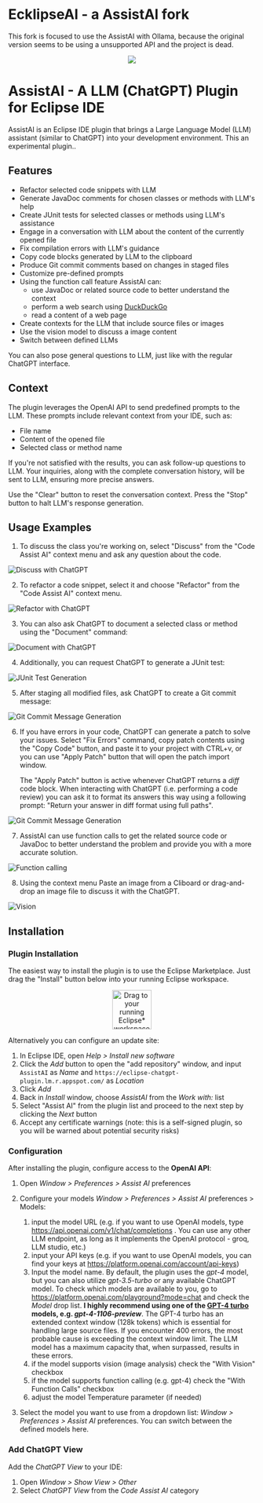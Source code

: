 # EcklipseAI - a AssistAI fork

This fork is focused to use the AssistAI with Ollama, because the original version seems to be using a unsupported API and the project is dead.

<p align="center"><img src="src/website/logo_110_80.png"></p>


# AssistAI - A LLM (ChatGPT) Plugin for Eclipse IDE

AssistAI is an Eclipse IDE plugin that brings a Large Language Model (LLM) assistant (similar to ChatGPT) into your development environment. This an experimental plugin..


## Features

- Refactor selected code snippets with LLM
- Generate JavaDoc comments for chosen classes or methods with LLM's help
- Create JUnit tests for selected classes or methods using LLM's assistance
- Engage in a conversation with LLM about the content of the currently opened file
- Fix compilation errors with LLM's guidance
- Copy code blocks generated by LLM to the clipboard
- Produce Git commit comments based on changes in staged files
- Customize pre-defined prompts
- Using the function call feature AssistAI can:
  - use JavaDoc or related source code to better understand the context
  - perform a web search using [DuckDuckGo](https://duckduckgo.com/)
  - read a content of a web page
- Create contexts for the LLM that include source files or images 
- Use the vision model to discuss a image content
- Switch between defined LLMs


You can also pose general questions to LLM, just like with the regular ChatGPT interface.

## Context

The plugin leverages the OpenAI API to send predefined prompts to the LLM. These prompts include relevant context from your IDE, such as:

- File name
- Content of the opened file
- Selected class or method name

If you're not satisfied with the results, you can ask follow-up questions to LLM. Your inquiries, along with the complete conversation history, will be sent to LLM, ensuring more precise answers.

Use the "Clear" button to reset the conversation context. Press the "Stop" button to halt LLM's response generation.

## Usage Examples

1. To discuss the class you're working on, select "Discuss" from the "Code Assist AI" context menu and ask any question about the code.

![Discuss with ChatGPT](src/website/how-it-works-discuss.gif)

2. To refactor a code snippet, select it and choose "Refactor" from the "Code Assist AI" context menu.

![Refactor with ChatGPT](src/website/how-it-works-refactor.gif)

3. You can also ask ChatGPT to document a selected class or method using the "Document" command:

![Document with ChatGPT](src/website/how-it-works-document.gif)

4. Additionally, you can request ChatGPT to generate a JUnit test:

![JUnit Test Generation](src/website/how-it-works-junit.gif)

5. After staging all modified files, ask ChatGPT to create a Git commit message:

![Git Commit Message Generation](src/website/how-it-works-gitcomment.gif)

6. If you have errors in your code, ChatGPT can generate a patch to solve your issues. Select "Fix Errors" command, copy patch contents using the "Copy Code" button, and paste it to your project with CTRL+v, or you can use "Apply Patch" button that will open the patch import window. 

   The "Apply Patch" button is active whenever ChatGPT returns a *diff* code block. When interacting with ChatGPT (i.e. performing a code review) you can ask it to format its answers this way using a following prompt: "Return your answer in diff format using full paths".

![Git Commit Message Generation](src/website/how-it-works-fixerrors-1.gif)

7. AssistAI can use function calls to get the related source code or JavaDoc to better understand the problem and provide you with a more accurate solution.

![Function calling](src/website/how-it-works-function-calls.gif)

8. Using the context menu Paste an image from a Cliboard or drag-and-drop an image file to discuss it with the ChatGPT. 

![Vision](src/website/how-it-works-vision.png)

## Installation

### Plugin Installation

The easiest way to install the plugin is to use the Eclipse Marketplace. Just drag the "Install" button below into your running Eclipse workspace.

<p align="center"><a href="https://marketplace.eclipse.org/marketplace-client-intro?mpc_install=5602936" class="drag" title="Drag to your running Eclipse* workspace. *Requires Eclipse Marketplace Client"><img style="width:80px;" typeof="foaf:Image" class="img-responsive" src="https://marketplace.eclipse.org/sites/all/themes/solstice/public/images/marketplace/btn-install.svg" alt="Drag to your running Eclipse* workspace. *Requires Eclipse Marketplace Client" /></a></p>

Alternatively you can configure an update site:

1. In Eclipse IDE, open *Help > Install new software*
2. Click the *Add* button to open the "add repository" window, and input `AssistAI` as *Name* and `https://eclipse-chatgpt-plugin.lm.r.appspot.com/` as *Location*
3. Click *Add*
4. Back in *Install* window, choose *AssistAI* from the  *Work with:* list
4. Select "Assist AI" from the plugin list and proceed to the next step by clicking the *Next* button
5. Accept any certificate warnings (note: this is a self-signed plugin, so you will be warned about potential security risks)

### Configuration

After installing the plugin, configure access to the **OpenAI API**:

1. Open *Window > Preferences > Assist AI* preferences
2. Configure your models *Window > Preferences > Assist AI* preferences > Models:
   1. input the model URL (e.g. if you want to use OpenAI models, type https://api.openai.com/v1/chat/completions . You can use any other LLM endpoint, as long as it implements the OpenAI protocol - groq, LLM studio, etc.)
   2. input your API keys (e.g. if you want to use OpenAI models, you can find your keys at https://platform.openai.com/account/api-keys)
   3. Input the model name. By default, the plugin uses the *gpt-4* model, but you can also utilize *gpt-3.5-turbo* or any available ChatGPT model. To check which models are available to you, go to https://platform.openai.com/playground?mode=chat and check the *Model* drop list.  **I highly recommend using one of the [GPT-4 turbo](https://help.openai.com/en/articles/8555510-gpt-4-turbo) models, e.g. *gpt-4-1106-preview***.  The GPT-4 turbo has an extended context window (128k tokens) which is essential for handling large source files. If you encounter 400 errors, the most probable cause is exceeding the context window limit. The LLM model has a maximum capacity that, when surpassed, results in these errors. 
   4. if the model supports vision (image analysis) check the "With Vision" checkbox
   5. if the model supports function calling (e.g. gpt-4) check the "With Function Calls" checkbox
   6. adjust the model Temperature parameter (if needed)

3. Select the model you want to use from a dropdown list: *Window > Preferences > Assist AI* preferences. You can switch between the defined models here.

### Add ChatGPT View

Add the *ChatGPT View* to your IDE:

1. Open *Window > Show View > Other*
2. Select *ChatGPT View* from the *Code Assist AI* category

